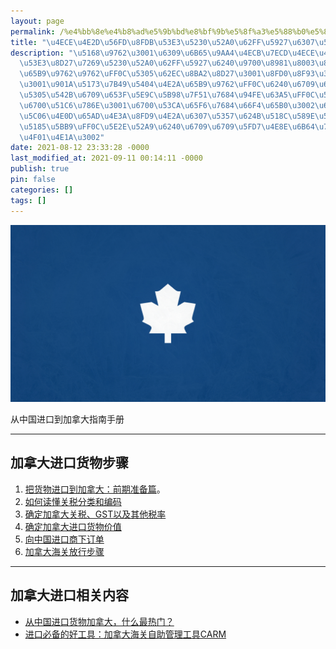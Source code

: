 ```yaml
---
layout: page
permalink: /%e4%bb%8e%e4%b8%ad%e5%9b%bd%e8%bf%9b%e5%8f%a3%e5%88%b0%e5%8a%a0%e6%8b%bf%e5%a4%a7%e6%8c%87%e5%8d%97%e6%89%8b%e5%86%8c/
title: "\u4ECE\u4E2D\u56FD\u8FDB\u53E3\u5230\u52A0\u62FF\u5927\u6307\u5357\u624B\u518C"
description: "\u5168\u9762\u3001\u6309\u6B65\u9AA4\u4ECB\u7ECD\u4ECE\u4E2D\u56FD\u8FDB\
  \u53E3\u8D27\u7269\u5230\u52A0\u62FF\u5927\u6240\u9700\u8981\u8003\u8651\u7684\u65B9\
  \u65B9\u9762\u9762\uFF0C\u5305\u62EC\u8BA2\u8D27\u3001\u8FD0\u8F93\u3001\u5173\u7A0E\
  \u3001\u901A\u5173\u7B49\u5404\u4E2A\u65B9\u9762\uFF0C\u6240\u6709\u6587\u7AE0\u90FD\
  \u5305\u542B\u6709\u653F\u5E9C\u5B98\u7F51\u7684\u94FE\u63A5\uFF0C\u53EF\u4EE5\u6709\
  \u6700\u51C6\u786E\u3001\u6700\u53CA\u65F6\u7684\u66F4\u65B0\u3002\u6211\u4EEC\u8FD8\
  \u5C06\u4E0D\u65AD\u4E3A\u8FD9\u4E2A\u6307\u5357\u624B\u518C\u589E\u52A0\u65B0\u7684\
  \u5185\u5BB9\uFF0C\u5E2E\u52A9\u6240\u6709\u6709\u5FD7\u4E8E\u6B64\u7684\u521D\u521B\
  \u4F01\u4E1A\u3002"
date: 2021-08-12 23:33:28 -0000
last_modified_at: 2021-09-11 00:14:11 -0000
publish: true
pin: false
categories: []
tags: []
---
```

![](/assets/wp-content/uploads/2021/08/tpSm3Wm.jpg)

从中国进口到加拿大指南手册

* * *

## 加拿大进口货物步骤

  1. [把货物进口到加拿大：前期准备篇](https://aswebuild.com/business/2021/07/26/%e6%80%8e%e4%b9%88%e6%8a%8a%e8%b4%a7%e7%89%a9%e8%bf%9b%e5%8f%a3%e5%88%b0%e5%8a%a0%e6%8b%bf%e5%a4%a7%ef%bc%9a%e5%89%8d%e6%9c%9f%e5%87%86%e5%a4%87%e7%af%87/)。
  2. [如何读懂关税分类和编码](https://aswebuild.com/business/2021/07/27/%e6%80%8e%e4%b9%88%e6%8a%8a%e8%b4%a7%e7%89%a9%e8%bf%9b%e5%8f%a3%e5%88%b0%e5%8a%a0%e6%8b%bf%e5%a4%a7%ef%bc%9a%e5%85%b3%e7%a8%8e%e5%88%86%e7%b1%bb%e7%af%87/)
  3. [确定加拿大关税、GST以及其他税率](https://aswebuild.com/business/2021/08/09/%e6%80%8e%e4%b9%88%e6%8a%8a%e8%b4%a7%e7%89%a9%e8%bf%9b%e5%8f%a3%e5%88%b0%e5%8a%a0%e6%8b%bf%e5%a4%a7%ef%bc%9a%e7%a1%ae%e5%ae%9a%e5%85%b3%e7%a8%8e%e5%92%8c%e5%90%84%e7%a7%8d%e5%85%b6%e4%bb%96%e7%a8%8e/)
  4. [确定加拿大进口货物价值](https://aswebuild.com/business/2021/08/10/%e6%80%8e%e4%b9%88%e6%8a%8a%e8%b4%a7%e7%89%a9%e8%bf%9b%e5%8f%a3%e5%88%b0%e5%8a%a0%e6%8b%bf%e5%a4%a7%ef%bc%9a%e7%a1%ae%e5%ae%9a%e8%bf%9b%e5%8f%a3%e8%b4%a7%e7%89%a9%e4%bb%b7%e5%80%bc/)
  5. [向中国进口商下订单](https://aswebuild.com/business/2021/08/11/%e6%80%8e%e4%b9%88%e6%8a%8a%e8%b4%a7%e7%89%a9%e8%bf%9b%e5%8f%a3%e5%88%b0%e5%8a%a0%e6%8b%bf%e5%a4%a7%ef%bc%9a%e5%90%91%e8%bf%9b%e5%8f%a3%e5%95%86%e4%b8%8b%e8%ae%a2%e5%8d%95/)
  6. [加拿大海关放行步骤](https://aswebuild.com/business/2021/08/12/%e6%80%8e%e4%b9%88%e6%8a%8a%e8%b4%a7%e7%89%a9%e8%bf%9b%e5%8f%a3%e5%88%b0%e5%8a%a0%e6%8b%bf%e5%a4%a7%ef%bc%9a%e6%b5%b7%e5%85%b3%e6%94%be%e8%a1%8c%e8%bf%9b%e5%8f%a3/)

* * *

## 加拿大进口相关内容

* [从中国进口货物加拿大，什么最热门？](https://aswebuild.com/business/2021/07/05/%e4%bb%8e%e4%b8%ad%e5%9b%bd%e8%bf%9b%e5%8f%a3%e8%b4%a7%e7%89%a9%e5%8a%a0%e6%8b%bf%e5%a4%a7%ef%bc%8c%e4%bb%80%e4%b9%88%e6%9c%80%e7%83%ad%e9%97%a8%ef%bc%9f/)
* [进口必备的好工具：加拿大海关自助管理工具CARM](https://aswebuild.com/business/2021/08/19/%e8%bf%9b%e5%8f%a3%e5%bf%85%e5%a4%87%e7%9a%84%e5%a5%bd%e5%b7%a5%e5%85%b7%ef%bc%9a%e5%8a%a0%e6%8b%bf%e5%a4%a7%e6%b5%b7%e5%85%b3%e8%87%aa%e5%8a%a9%e7%ae%a1%e7%90%86%e5%b7%a5%e5%85%b7carm/)
